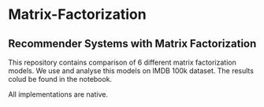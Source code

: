 # Matrix-Factorization

## Recommender Systems with Matrix Factorization

This repository contains comparison of 6 different matrix factorization models. We use and analyse this models on IMDB 100k dataset. The results colud be found in the notebook.

All implementations are native.
